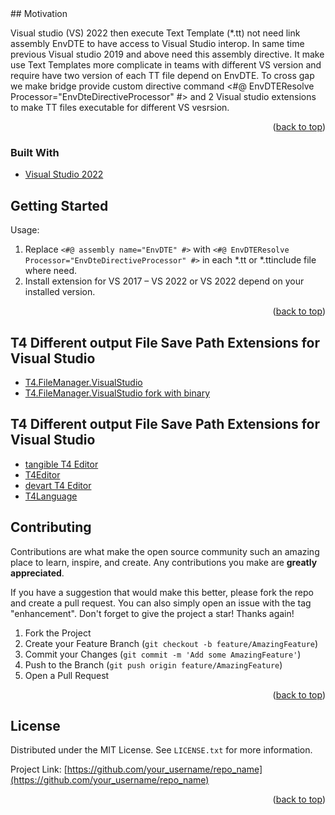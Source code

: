 <div id="top"></div>
## Motivation

Visual studio (VS) 2022 then execute Text Template (*.tt) not need link assembly EnvDTE to have access to Visual Studio interop. In same time previous Visual studio 2019 and above need this assembly directive. It make use Text Templates more complicate in teams with different VS version and require have two version of each TT file depend on EnvDTE.
To cross gap we make bridge provide custom directive command 
<#@ EnvDTEResolve Processor="EnvDteDirectiveProcessor" #> and 2 Visual studio extensions to make TT files executable for different VS vesrsion. 

<p align="right">(<a href="#top">back to top</a>)</p>


### Built With

* [Visual Studio 2022]( https://visualstudio.microsoft.com/ru/vs/)


<!-- GETTING STARTED -->
## Getting Started
Usage:
1. Replace  ```<#@ assembly name="EnvDTE" #>``` 
with ```<#@ EnvDTEResolve Processor="EnvDteDirectiveProcessor" #>``` 
in each *.tt or *.ttinclude  file where need.
2. Install extension for VS 2017 – VS 2022 or VS 2022 depend on your installed version.

<p align="right">(<a href="#top">back to top</a>)</p>

## T4 Different output File Save Path Extensions for Visual Studio
- [T4.FileManager.VisualStudio]( https://github.com/databinding-gmbh/T4.FileManager.VisualStudio)
- [T4.FileManager.VisualStudio fork with binary](https://github.com/nobyArdor/T4.FileManager.VisualStudio)

## T4 Different output File Save Path Extensions for Visual Studio
- [tangible T4 Editor](https://t4-editor.tangible-engineering.com/T4-Editor-Visual-T4-Editing.html)
- [T4Editor](https://github.com/Tim-Maes/T4Editor)
- [devart T4 Editor](https://www.devart.com/t4-editor/)
- [T4Language](https://github.com/bricelam/T4Language)


<!-- CONTRIBUTING -->
## Contributing

Contributions are what make the open source community such an amazing place to learn, inspire, and create. Any contributions you make are **greatly appreciated**.

If you have a suggestion that would make this better, please fork the repo and create a pull request. You can also simply open an issue with the tag "enhancement".
Don't forget to give the project a star! Thanks again!

1. Fork the Project
2. Create your Feature Branch (`git checkout -b feature/AmazingFeature`)
3. Commit your Changes (`git commit -m 'Add some AmazingFeature'`)
4. Push to the Branch (`git push origin feature/AmazingFeature`)
5. Open a Pull Request

<p align="right">(<a href="#top">back to top</a>)</p>

## License

Distributed under the MIT License. See `LICENSE.txt` for more information.

Project Link: [https://github.com/your_username/repo_name](https://github.com/your_username/repo_name)

<p align="right">(<a href="#top">back to top</a>)</p>


